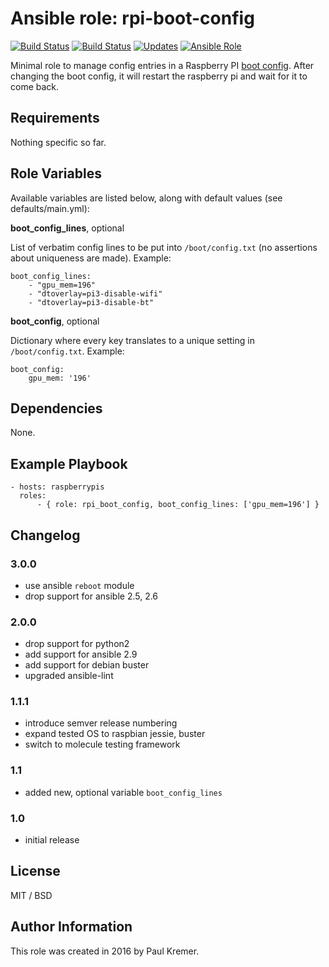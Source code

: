 # Ansible role: rpi-boot-config

[![Build Status](https://img.shields.io/travis/infothrill/ansible-role-rpi-boot-config/master.svg?label=travis_master)](https://travis-ci.org/infothrill/ansible-role-rpi-boot-config)
[![Build Status](https://img.shields.io/travis/infothrill/ansible-role-rpi-boot-config/develop.svg?label=travis_develop)](https://travis-ci.org/infothrill/ansible-role-rpi-boot-config)
[![Updates](https://pyup.io/repos/github/infothrill/ansible-role-rpi-boot-config/shield.svg)](https://pyup.io/repos/github/infothrill/ansible-role-rpi-boot-config/)
[![Ansible Role](https://img.shields.io/ansible/role/12477.svg)](https://galaxy.ansible.com/infothrill/rpi-boot-config/)


Minimal role to manage config entries in a Raspberry PI [boot config](http://www.raspberrypi.org/documentation/configuration/config-txt.md). After changing the boot config, it will restart the raspberry pi and wait for it to come back.


## Requirements

Nothing specific so far.

## Role Variables

Available variables are listed below, along with default values (see defaults/main.yml):

**boot\_config\_lines**, optional

List of verbatim config lines to be put into `/boot/config.txt` (no assertions about uniqueness are made). Example:

```
boot_config_lines:
	- "gpu_mem=196"
	- "dtoverlay=pi3-disable-wifi"
	- "dtoverlay=pi3-disable-bt"
```


**boot\_config**, optional

Dictionary where every key translates to a unique setting in `/boot/config.txt`. Example:

```
boot_config:
	gpu_mem: '196'
```


## Dependencies

None.

## Example Playbook

    - hosts: raspberrypis
      roles:
	      - { role: rpi_boot_config, boot_config_lines: ['gpu_mem=196'] }

## Changelog

### 3.0.0

* use ansible `reboot` module
* drop support for ansible 2.5, 2.6

### 2.0.0

* drop support for python2
* add support for ansible 2.9
* add support for debian buster
* upgraded ansible-lint

### 1.1.1

* introduce semver release numbering
* expand tested OS to raspbian jessie, buster
* switch to molecule testing framework

### 1.1
* added new, optional variable `boot_config_lines`

### 1.0
* initial release


## License

MIT / BSD

## Author Information

This role was created in 2016 by Paul Kremer.


